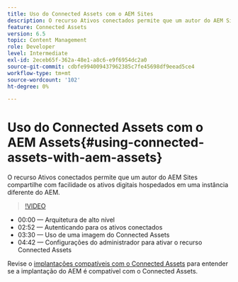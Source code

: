 ```yaml
---
title: Uso do Connected Assets com o AEM Sites
description: O recurso Ativos conectados permite que um autor do AEM Sites compartilhe com facilidade os ativos digitais hospedados em uma instância diferente do AEM.
feature: Connected Assets
version: 6.5
topic: Content Management
role: Developer
level: Intermediate
exl-id: 2eceb65f-362a-48e1-a8c6-e9f6954dc2a0
source-git-commit: cdbfe994009437962385c7fe45698df9eead5ce4
workflow-type: tm+mt
source-wordcount: '102'
ht-degree: 0%

---
```


# Uso do Connected Assets com o AEM Assets{#using-connected-assets-with-aem-assets}

O recurso Ativos conectados permite que um autor do AEM Sites compartilhe com facilidade os ativos digitais hospedados em uma instância diferente do AEM.

>[!VIDEO](https://video.tv.adobe.com/v/26060?quality=12&learn=on)

* 00:00 — Arquitetura de alto nível
* 02:52 — Autenticando para os ativos conectados
* 03:30 — Uso de uma imagem do Connected Assets
* 04:42 — Configurações do administrador para ativar o recurso Connected Assets

Revise o [implantações compatíveis com o Connected Assets](https://experienceleague.adobe.com/docs/experience-manager-65/assets/using/use-assets-across-connected-assets-instances.html#prerequisites) para entender se a implantação do AEM é compatível com o Connected Assets.
